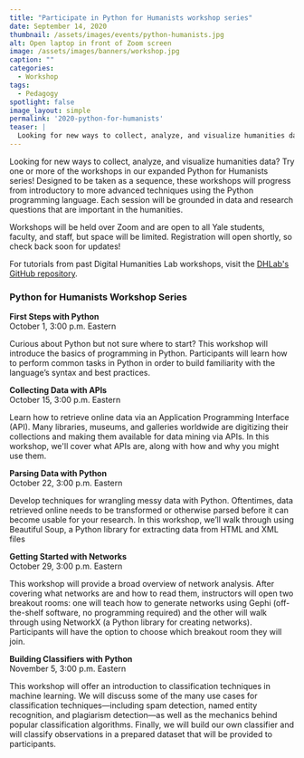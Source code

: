 ```yaml
---
title: "Participate in Python for Humanists workshop series"
date: September 14, 2020
thumbnail: /assets/images/events/python-humanists.jpg
alt: Open laptop in front of Zoom screen
image: /assets/images/banners/workshop.jpg
caption: ""
categories:
  - Workshop
tags:
  - Pedagogy
spotlight: false
image_layout: simple
permalink: '2020-python-for-humanists'
teaser: |
  Looking for new ways to collect, analyze, and visualize humanities data? Try one or more of the workshops in our expanded Python for Humanists series! Designed to be taken as a sequence, these workshops will progress from introductory to more advanced techniques using the Python programming language.
---
```


Looking for new ways to collect, analyze, and visualize humanities data? Try one or more of the workshops in our expanded Python for Humanists series! Designed to be taken as a sequence, these workshops will progress from introductory to more advanced techniques using the Python programming language. Each session will be grounded in data and research questions that are important in the humanities.

Workshops will be held over Zoom and are open to all Yale students, faculty, and staff, but space will be limited. Registration will open shortly, so check back soon for updates!  

For tutorials from past Digital Humanities Lab workshops, visit the <a href='https://github.com/YaleDHLab/lab-workshops' target='_blank'>DHLab's GitHub repository</a>.   


### Python for Humanists Workshop Series

**First Steps with Python**  
October 1, 3:00 p.m. Eastern    

Curious about Python but not sure where to start? This workshop will introduce the basics of programming in Python. Participants will learn how to perform common tasks in Python in order to build familiarity with the language’s syntax and best practices.

**Collecting Data with APIs**  
October 15, 3:00 p.m. Eastern    

Learn how to retrieve online data via an Application Programming Interface (API).  Many libraries, museums, and galleries worldwide are digitizing their collections and making them available for data mining via APIs. In this workshop, we'll cover what APIs are, along with how and why you might use them. 

**Parsing Data with Python**  
October 22, 3:00 p.m. Eastern    

Develop techniques for wrangling messy data with Python. Oftentimes, data retrieved online needs to be transformed or otherwise parsed before it can become usable for your research. In this workshop, we’ll walk through using Beautiful Soup, a Python library for extracting data from HTML and XML files

**Getting Started with Networks**  
October 29, 3:00 p.m. Eastern    

This workshop will provide a broad overview of network analysis. After covering what networks are and how to read them, instructors will open two breakout rooms: one will teach how to generate networks using Gephi (off-the-shelf software, no programming required) and the other will walk through using NetworkX (a Python library for creating networks). Participants will have the option to choose which breakout room they will join.

**Building Classifiers with Python**  
November 5, 3:00 p.m. Eastern  

This workshop will offer an introduction to classification techniques in machine learning. We will discuss some of the many use cases for classification techniques—including spam detection, named entity recognition, and plagiarism detection—as well as the mechanics behind popular classification algorithms. Finally, we will build our own classifier and will classify observations in a prepared dataset that will be provided to participants.